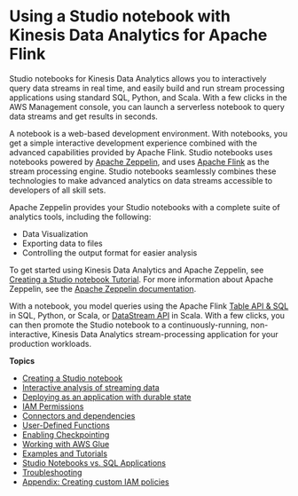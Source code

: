 # Using a Studio notebook with Kinesis Data Analytics for Apache Flink<a name="how-notebook"></a>

Studio notebooks for Kinesis Data Analytics allows you to interactively query data streams in real time, and easily build and run stream processing applications using standard SQL, Python, and Scala\. With a few clicks in the AWS Management console, you can launch a serverless notebook to query data streams and get results in seconds\. 

A notebook is a web\-based development environment\. With notebooks, you get a simple interactive development experience combined with the advanced capabilities provided by Apache Flink\. Studio notebooks uses notebooks powered by [Apache Zeppelin](https://zeppelin.apache.org/), and uses [Apache Flink](https://flink.apache.org/) as the stream processing engine\. Studio notebooks seamlessly combines these technologies to make advanced analytics on data streams accessible to developers of all skill sets\. 

Apache Zeppelin provides your Studio notebooks with a complete suite of analytics tools, including the following:
+ Data Visualization
+ Exporting data to files
+ Controlling the output format for easier analysis

To get started using Kinesis Data Analytics and Apache Zeppelin, see [Creating a Studio notebook Tutorial](example-notebook.md)\. For more information about Apache Zeppelin, see the [Apache Zeppelin documentation](http://zeppelin.apache.org)\.

 With a notebook, you model queries using the Apache Flink [ Table API & SQL](https://ci.apache.org/projects/flink/flink-docs-release-1.11/dev/table/) in SQL, Python, or Scala, or [DataStream API](https://ci.apache.org/projects/flink/flink-docs-release-1.11/dev/datastream_api.html) in Scala\. With a few clicks, you can then promote the Studio notebook to a continuously\-running, non\-interactive, Kinesis Data Analytics stream\-processing application for your production workloads\.

**Topics**
+ [Creating a Studio notebook](how-zeppelin-creating.md)
+ [Interactive analysis of streaming data](how-zeppelin-interactive.md)
+ [Deploying as an application with durable state](how-notebook-durable.md)
+ [IAM Permissions](how-zeppelin-iam.md)
+ [Connectors and dependencies](how-zeppelin-connectors.md)
+ [User\-Defined Functions](how-zeppelin-udf.md)
+ [Enabling Checkpointing](how-zeppelin-checkpoint.md)
+ [Working with AWS Glue](how-zeppelin-glue.md)
+ [Examples and Tutorials](how-zeppelin-examples.md)
+ [Studio Notebooks vs\. SQL Applications](how-zeppelin-kdasql.md)
+ [Troubleshooting](how-zeppelin-troubleshooting.md)
+ [Appendix: Creating custom IAM policies](how-zeppelin-appendix-iam.md)